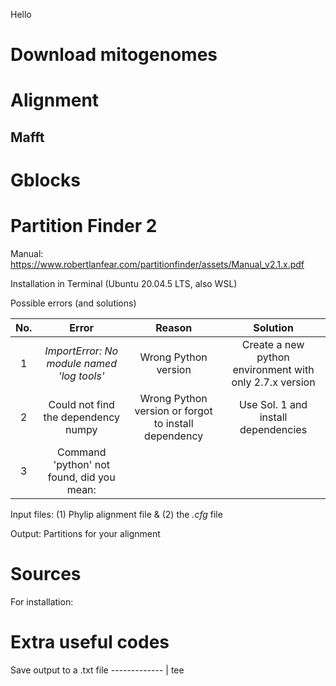 Hello

# Download mitogenomes
# Alignment
## Mafft

# Gblocks
# Partition Finder 2
Manual: https://www.robertlanfear.com/partitionfinder/assets/Manual_v2.1.x.pdf

Installation in Terminal (Ubuntu 20.04.5 LTS, also WSL)

Possible errors (and solutions)

No.  |                   Error                    |        Reason        |                                     Solution                        |
:---:|                   :---:                    |         :---:        |                                       :---:                         |
1    | _ImportError: No module named 'log tools'_ | Wrong Python version | Create a new python environment with only 2.7.x version             |
2    |Could not find the dependency numpy         | Wrong Python version or forgot to install dependency | Use Sol. 1 and install dependencies |
3    |Command 'python' not found, did you mean:

Input files: (1) Phylip alignment file & (2) the *.cfg* file


Output: Partitions for your alignment
# Sources 
For installation: 

# Extra useful codes
Save output to a .txt file -------------  <comand> | tee <output file>
